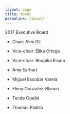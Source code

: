 ```yaml
---
layout: page
title: About
permalink: /about/
---
```


2017 Executive Board

- Chair: Alex Gil 

- Vice-chair: Élika Ortega 

- Vice-chair: Roopika Risam

- Amy Earhart

- Miguel Escobar Varela
 
- Elena Gonzalez-Blanco

- Tunde Opeibi

- Thomas Padilla
